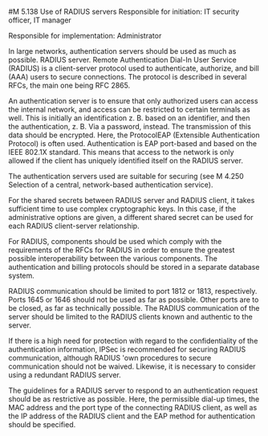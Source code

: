 #M 5.138 Use of RADIUS servers
Responsible for initiation: IT security officer, IT manager

Responsible for implementation: Administrator

In large networks, authentication servers should be used as much as possible. RADIUS server. Remote Authentication Dial-In User Service (RADIUS) is a client-server protocol used to authenticate, authorize, and bill (AAA) users to secure connections. The protocol is described in several RFCs, the main one being RFC 2865.

An authentication server is to ensure that only authorized users can access the internal network, and access can be restricted to certain terminals as well. This is initially an identification z. B. based on an identifier, and then the authentication, z. B. Via a password, instead. The transmission of this data should be encrypted. Here, the ProtocolEAP (Extensible Authentication Protocol) is often used. Authentication is EAP port-based and based on the IEEE 802.1X standard. This means that access to the network is only allowed if the client has uniquely identified itself on the RADIUS server.

The authentication servers used are suitable for securing (see M 4.250 Selection of a central, network-based authentication service).

For the shared secrets between RADIUS server and RADIUS client, it takes sufficient time to use complex cryptographic keys. In this case, if the administrative options are given, a different shared secret can be used for each RADIUS client-server relationship.

For RADIUS, components should be used which comply with the requirements of the RFCs for RADIUS in order to ensure the greatest possible interoperability between the various components. The authentication and billing protocols should be stored in a separate database system.

RADIUS communication should be limited to port 1812 or 1813, respectively. Ports  1645 or 1646 should not be used as far as possible. Other ports are to be closed, as far as technically possible. The RADIUS communication of the server should be limited to the RADIUS clients known and authentic to the server.

If there is a high need for protection with regard to the confidentiality of the authentication information, IPSec is recommended for securing RADIUS communication, although RADIUS 'own procedures to secure communication should not be waived. Likewise, it is necessary to consider using a redundant RADIUS server.

The guidelines for a RADIUS server to respond to an authentication request should be as restrictive as possible. Here, the permissible dial-up times, the MAC address and the port type of the connecting RADIUS client, as well as the IP address of the RADIUS client and the EAP method for authentication should be specified.



